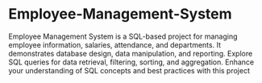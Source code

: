 # Employee-Management-System
Employee Management System is a SQL-based project for managing employee information, salaries, attendance, and departments. It demonstrates database design, data manipulation, and reporting. Explore SQL queries for data retrieval, filtering, sorting, and aggregation. Enhance your understanding of SQL concepts and best practices with this project
